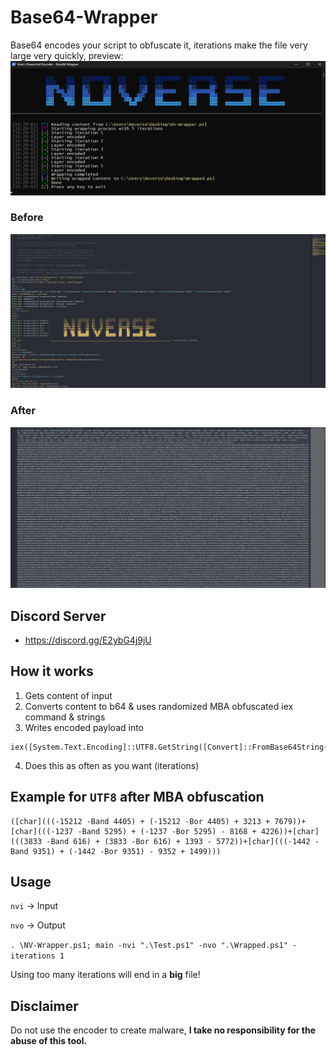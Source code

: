 # Base64-Wrapper
Base64 encodes your script to obfuscate it, iterations make the file very large very quickly, preview:
![b64pre](https://github.com/5Noxi/Base64-Wrapper/blob/main/NV-B64.png?raw=true)
### Before
![before](https://github.com/5Noxi/Base64-Wrapper/blob/main/Before.png?raw=true) 
### After
![after](https://github.com/5Noxi/Base64-Wrapper/blob/main/After1.1.png?raw=true)

## Discord Server 
- https://discord.gg/E2ybG4j9jU

## How it works
1. Gets content of input
2. Converts content to b64 & uses randomized MBA obfuscated iex command & strings
3. Writes encoded payload into
```
iex([System.Text.Encoding]::UTF8.GetString([Convert]::FromBase64String(b64payload)))
```
4. Does this as often as you want (iterations)

## Example for `UTF8` after MBA obfuscation
```
([char](((-15212 -Band 4405) + (-15212 -Bor 4405) + 3213 + 7679))+[char](((-1237 -Band 5295) + (-1237 -Bor 5295) - 8168 + 4226))+[char](((3833 -Band 616) + (3833 -Bor 616) + 1393 - 5772))+[char](((-1442 -Band 9351) + (-1442 -Bor 9351) - 9352 + 1499)))
```

## Usage
`nvi` -> Input

`nvo` -> Output

`. \NV-Wrapper.ps1; main -nvi ".\Test.ps1" -nvo ".\Wrapped.ps1" -iterations 1`

Using too many iterations will end in a **big** file!


## Disclaimer
Do not use the encoder to create malware, **I take no responsibility for the abuse of this tool.**
